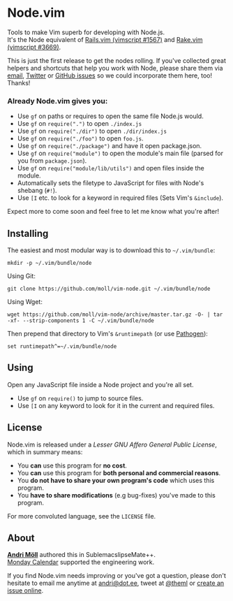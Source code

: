 Node.vim
========
Tools to make Vim superb for developing with Node.js.  
It's the Node equivalent of [Rails.vim (vimscript #1567)](https://github.com/tpope/vim-rails) and [Rake.vim (vimscript #3669)](https://github.com/tpope/vim-rake).

This is just the first release to get the nodes rolling. If you've collected great helpers and shortcuts that help you work with Node, please share them via [email](mailto:andri@dot.ee), [Twitter](https://twitter.com/theml) or [GitHub issues](https://github.com/moll/vim-node/issues) so we could incorporate them here, too! Thanks!

### Already Node.vim gives you:

- Use `gf` on paths or requires to open the same file Node.js would.
- Use `gf` on `require(".")` to open `./index.js`
- Use `gf` on `require("./dir")` to open `./dir/index.js`
- Use `gf` on `require("./foo")` to open `foo.js`.
- Use `gf` on `require("./package")` and have it open package.json.
- Use `gf` on `require("module")` to open the module's main file (parsed for you from `package.json`).
- Use `gf` on `require("module/lib/utils")` and open files inside the module.
- Automatically sets the filetype to JavaScript for files with Node's shebang (`#!`).
- Use `[I` etc. to look for a keyword in required files (Sets Vim's `&include`).

Expect more to come soon and feel free to let me know what you're after!


Installing
----------
The easiest and most modular way is to download this to `~/.vim/bundle`:
```
mkdir -p ~/.vim/bundle/node
```

Using Git:
```
git clone https://github.com/moll/vim-node.git ~/.vim/bundle/node
```

Using Wget:
```
wget https://github.com/moll/vim-node/archive/master.tar.gz -O- | tar -xf- --strip-components 1 -C ~/.vim/bundle/node
```

Then prepend that directory to Vim's `&runtimepath` (or use [Pathogen](https://github.com/tpope/vim-pathogen)):
```
set runtimepath^=~/.vim/bundle/node
```


Using
-----
Open any JavaScript file inside a Node project and you're all set.

- Use `gf` on `require()` to jump to source files.
- Use `[I` on any keyword to look for it in the current and required files.


License
-------
Node.vim is released under a *Lesser GNU Affero General Public License*, which in summary means:

- You **can** use this program for **no cost**.
- You **can** use this program for **both personal and commercial reasons**.
- You **do not have to share your own program's code** which uses this program.
- You **have to share modifications** (e.g bug-fixes) you've made to this program.

For more convoluted language, see the `LICENSE` file.


About
-----
**[Andri Möll](http://themoll.com)** authored this in SublemacslipseMate++.  
[Monday Calendar](https://mondayapp.com) supported the engineering work.  

If you find Node.vim needs improving or you've got a question, please don't hesitate to email me anytime at [andri@dot.ee](mailto:andri@dot.ee), tweet at [@theml](https://twitter.com/theml) or [create an issue online](https://github.com/moll/vim-node/issues).
